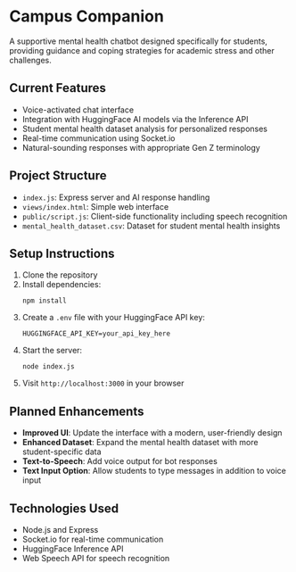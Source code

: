# Campus Companion

A supportive mental health chatbot designed specifically for students, providing guidance and coping strategies for academic stress and other challenges.

## Current Features

- Voice-activated chat interface
- Integration with HuggingFace AI models via the Inference API
- Student mental health dataset analysis for personalized responses
- Real-time communication using Socket.io
- Natural-sounding responses with appropriate Gen Z terminology

## Project Structure

- `index.js`: Express server and AI response handling
- `views/index.html`: Simple web interface
- `public/script.js`: Client-side functionality including speech recognition
- `mental_health_dataset.csv`: Dataset for student mental health insights

## Setup Instructions

1. Clone the repository
2. Install dependencies:
   ```
   npm install
   ```
3. Create a `.env` file with your HuggingFace API key:
   ```
   HUGGINGFACE_API_KEY=your_api_key_here
   ```
4. Start the server:
   ```
   node index.js
   ```
5. Visit `http://localhost:3000` in your browser

## Planned Enhancements

- **Improved UI**: Update the interface with a modern, user-friendly design
- **Enhanced Dataset**: Expand the mental health dataset with more student-specific data
- **Text-to-Speech**: Add voice output for bot responses
- **Text Input Option**: Allow students to type messages in addition to voice input

## Technologies Used

- Node.js and Express
- Socket.io for real-time communication
- HuggingFace Inference API
- Web Speech API for speech recognition

